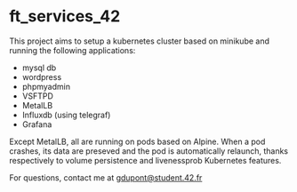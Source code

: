 # ft_services_42

This project aims to setup a kubernetes cluster based on minikube and running the following applications:
- mysql db
- wordpress
- phpmyadmin
- VSFTPD
- MetalLB
- Influxdb (using telegraf)
- Grafana

Except MetalLB, all are running on pods based on Alpine. When a pod crashes, its data are preseved and the pod is automatically relaunch, 
thanks respectively to volume persistence and livenessprob Kubernetes features.

For questions, contact me at gdupont@student.42.fr
